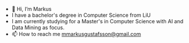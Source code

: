 - 👋 Hi, I’m Markus
- I have a bachelor's degree in Computer Science from LiU
- I am currently studying for a Master's in Computer Science with AI and Data Mining as focus.
- 📫 How to reach me mmarkusgustafsson@gmail.com

<!---
markymark1998/markymark1998 is a ✨ special ✨ repository because its `README.md` (this file) appears on your GitHub profile.
You can click the Preview link to take a look at your changes.
--->
